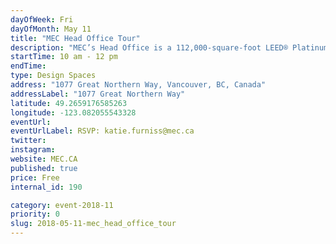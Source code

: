 ```yaml
---
dayOfWeek: Fri
dayOfMonth: May 11
title: "MEC Head Office Tour"
description: "MEC’s Head Office is a 112,000-square-foot LEED® Platinum Certified building. Approximately 500 staff work here, including some casual and part-time employees in our Service Centre. Join us to learn about the building’s design, sustainability at MEC, how the facility supports active living, interior design and furnishings, and technical clothing design. <br> Meet your guides: Hugh Cochlin, Principal, Proscenium Architecture + Interiors Inc.<br> David Labistour (CEO, MEC)<br> Sandy Treagus (CFO, MEC)<br> Wendy Youds (Senior Director, Product Design, MEC)<br> Tim Southam (Public Affairs Manager, MEC)"
startTime: 10 am - 12 pm
endTime: 
type: Design Spaces
address: "1077 Great Northern Way, Vancouver, BC, Canada"
addressLabel: "1077 Great Northern Way"
latitude: 49.2659176585263
longitude: -123.082055543328
eventUrl: 
eventUrlLabel: RSVP: katie.furniss@mec.ca
twitter: 
instagram: 
website: MEC.CA
published: true
price: Free 
internal_id: 190

category: event-2018-11
priority: 0
slug: 2018-05-11-mec_head_office_tour
---
```

